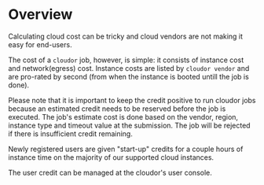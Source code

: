 # Overview

Calculating cloud cost can be tricky and cloud vendors are not making it easy for end-users. 

The cost of a `cloudor` job, however, is simple: it consists of instance cost and network(egress) cost. 
Instance costs are listed by `cloudor vendor` and are pro-rated by second (from when the instance is booted untill the job is done).

Please note that it is important to keep the credit positive to run cloudor jobs because an estimated credit needs to be reserved before the job is executed.
The job's estimate cost is done based on the vendor, region, instance type and timeout value at the submission. 
The job will be rejected if there is insufficient credit remaining.

Newly registered users are given "start-up" credits for a couple hours of instance time on the majority of our supported cloud instances.

The user credit can be managed at the cloudor's user console.
